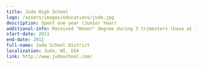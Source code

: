 ```yaml
---
title: Juda High School
logo: /assets/images/educations/juda.jpg
description: Spent one year (Junior Year)
additional-info: Received "Honor" degree during 3 trimesters (have at least B).
start-date: 2011
end-date: 2012
full-name: Juda School District
localization: Juda, WI, USA
link: http://www.judaschool.com/
---
```

<!---
Gregoire Boiron <gregoire.boiron@gmail.com>
Copyright (c) 2018 Gregoire Boiron  All Rights Reserved.
--->
